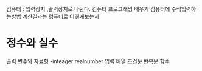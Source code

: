 컴퓨터 : 입력장치 ,출력장치로 나뉜다.
컴퓨터 프로그래밍 배우기 컴퓨터에 수식입력하는방법
계산결과는 컴퓨터로 어떻게보는지

<h1>정수와 실수</h1>
출력
변수와 자료형 -inteager realnumber
입력 배열
조건문 
반복문 함수
